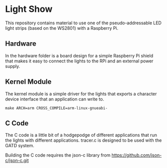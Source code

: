 Light Show
==========

This repository contains material to use one of the pseudo-addressable LED light
strips (based on the WS2801) with a Raspberry Pi.

Hardware
--------

In the hardware folder is a board design for a simple Raspberry Pi shield
that makes it easy to connect the lights to the RPi and an external power
supply.

Kernel Module
-------------

The kernel module is a simple driver for the lights that exports a character
device interface that an application can write to.

    make ARCH=arm CROSS_COMPILE=arm-linux-gnueabi-

C Code
------

The C code is a little bit of a hodgepodge of different applications that
run the lights with different applications. tracer.c is designed to be used
with the GATD system.

Building the C code requires the json-c library from
https://github.com/json-c/json-c.git
